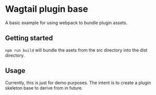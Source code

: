 # Wagtail plugin base

A basic example for using webpack to bundle plugin assets.

## Getting started

`npm run build` will bundle the asets from the src directory into the dist directory.

## Usage

Currently, this is just for demo purposes. The intent is to create a plugin skeleton base to derive from in future.